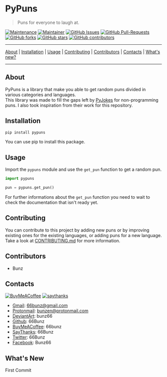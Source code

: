 # PyPuns

> Puns for everyone to laugh at.


[![Maintenance](https://img.shields.io/badge/Maintained%3F-yes-green.svg)](https://github.com/PyPuns/PyPuns/graphs/commit-activity)
[![Maintainer](https://img.shields.io/badge/Maintainer-Bunz-magenta)](https://github.com/66Bunz)
[![GitHub Issues](https://img.shields.io/github/issues/PyPuns/PyPuns.svg)](https://github.com/PyPuns/PyPuns/issues)
[![GitHub Pull-Requests](https://img.shields.io/github/issues-pr/PyPuns/PyPuns.svg)](https://github.com/PyPuns/PyPuns/pulls)
[![GitHub forks](https://badgen.net/github/forks/PyPuns/PyPuns/)](https://GitHub.com/PyPuns/PyPuns/network/)
[![GitHub stars](https://badgen.net/github/stars/PyPuns/PyPuns)](https://GitHub.com/PyPuns/PyPuns/stargazers/)
[![GitHub contributors](https://img.shields.io/github/contributors/PyPuns/PyPuns.svg)](https://GitHub.com/PyPuns/PyPuns/graphs/contributors/)


---


[About](#about) | [Installation](#installation) | [Usage](#usage) | [Contributing](#contributing) | [Contributors](#contributors) | [Contacts](#contacts) | [What's new?](#whats-new)


---


## About

PyPuns is a library that make you able to get random puns divided in various categories and languages.  
This library was made to fill the gaps left by [PyJokes][pyjokes] for non-programming puns. 
I also took inspiration from their work for this repository.


## Installation
```python
pip install pypuns
```
You can use pip to install this package.


## Usage

Import the ```pypuns``` module and use the ```get_pun``` function to get a random pun.
```python
import pypuns

pun = pypuns.get_pun()
```
For further informations about the ```get_pun``` function you need to wait to check the documentation that isn't ready yet.


## Contributing

You can contribute to this project by adding new puns or by improving existing ones for the existing languages, or adding puns for a new language. Take a look at [CONTRIBUTING.md][contributing] for more information.


## Contributors

- Bunz


## Contacts

[![BuyMeACoffee](https://img.shields.io/badge/Buy%20Me%20a%20Coffee-ffdd00?style=for-the-badge&logo=buy-me-a-coffee&logoColor=black)](https://www.buymeacoffee.com/66bunz)
[![saythanks](https://img.shields.io/badge/say-thanks-magenta?style=for-the-badge)](https://saythanks.io/to/kennethreitz)

- [Gmail][gmail]: 66bunz@gmail.com
- [Protonmail][protonmail]: bunzen@protonmail.com
- [DeviantArt][deviantart]: bunz66
- [Github][github]: 66Bunz
- [BuyMeACoffee][buymeacoffee]: 66bunz
- [SayThanks][saythanks]: 66Bunz
- [Twitter][twitter]: 66Bunz
- [Facebook][facebook]: Bunz66


## What's New

First Commit


[pyjokes]: https://pypi.org/project/pyjokes/
[contributing]: https://github.com/PyPuns/PyPuns/blob/main/CONTRIBUTING.md
[gmail]: mailto:66bunz@gmail.com
[protonmail]: mailto:bunzen@protonmail.com
[deviantart]: https://www.deviantart.com/bunz66
[github]: https://github.com/66Bunz
[buymeacoffee]: https://www.buymeacoffee.com/66bunz
[saythanks]: https://saythanks.io/to/66Bunz
[twitter]: https://twitter.com/66Bunz
[facebook]: https://www.facebook.com/Bunz66
